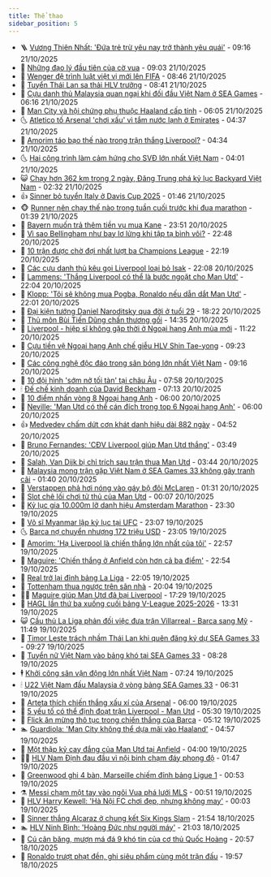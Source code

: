 ```yaml
---
title: Thể thao
sidebar_position: 5
---
```


<!-- vnexpress-the-thao:START -->
- 🪜 [Vương Thiên Nhất: &#39;Đứa trẻ trừ yêu nay trở thành yêu quái&#39;](https://vnexpress.net/vuong-thien-nhat-dua-tre-tru-yeu-nay-tro-thanh-yeu-quai-4954041.html) - 09:16 21/10/2025
- 🦩 [Những đạo lý đầu tiên của cờ vua](https://vnexpress.net/nhung-dao-ly-dau-tien-cua-co-vua-4953024.html) - 09:03 21/10/2025
- 🧰 [Wenger đệ trình luật việt vị mới lên FIFA](https://vnexpress.net/wenger-de-trinh-luat-viet-vi-moi-len-fifa-4953889.html) - 08:46 21/10/2025
- 🤗 [Tuyển Thái Lan sa thải HLV trưởng](https://vnexpress.net/tuyen-thai-lan-sa-thai-hlv-truong-4954038.html) - 08:41 21/10/2025
- 🥳 [Cựu danh thủ Malaysia quan ngại khi đối đầu Việt Nam ở SEA Games](https://vnexpress.net/cuu-danh-thu-malaysia-quan-ngai-khi-doi-dau-viet-nam-o-sea-games-4953927.html) - 06:16 21/10/2025
- 🦣 [Man City và hội chứng phụ thuộc Haaland cấp tính](https://vnexpress.net/man-city-va-hoi-chung-phu-thuoc-haaland-cap-tinh-4953930.html) - 06:05 21/10/2025
- 🌜 [Atletico tố Arsenal &#39;chơi xấu&#39; vì tắm nước lạnh ở Emirates](https://vnexpress.net/atletico-to-arsenal-choi-xau-vi-tam-nuoc-lanh-o-emirates-4953848.html) - 04:37 21/10/2025
- 🫶 [Amorim táo bạo thế nào trong trận thắng Liverpool?](https://vnexpress.net/amorim-tao-bao-the-nao-trong-tran-thang-liverpool-4953612.html) - 04:34 21/10/2025
- 🌜 [Hai công trình làm cảm hứng cho SVĐ lớn nhất Việt Nam](https://vnexpress.net/hai-cong-trinh-lam-cam-hung-cho-svd-lon-nhat-viet-nam-4953744.html) - 04:01 21/10/2025
- 😺 [Chạy hơn 362 km trong 2 ngày, Đăng Trung phá kỷ lục Backyard Việt Nam](https://vnexpress.net/chay-hon-362-km-trong-2-ngay-dang-trung-pha-ky-luc-backyard-viet-nam-4953811.html) - 02:32 21/10/2025
- 👍 [Sinner bỏ tuyển Italy ở Davis Cup 2025](https://vnexpress.net/sinner-bo-tuyen-italy-o-davis-cup-2025-4953785.html) - 01:46 21/10/2025
- 🐵 [Runner nên chạy thế nào trong tuần cuối trước khi đua marathon](https://vnexpress.net/runner-nen-chay-the-nao-trong-tuan-cuoi-truoc-khi-dua-marathon-4952841.html) - 01:39 21/10/2025
- 💫 [Bayern muốn trả thêm tiền vụ mua Kane](https://vnexpress.net/bayern-muon-tra-them-tien-vu-mua-kane-4953629.html) - 23:51 20/10/2025
- 🦆 [Vì sao Bellingham như bay lơ lửng khi tập tạ bình vôi?](https://vnexpress.net/vi-sao-bellingham-nhu-bay-lo-lung-khi-tap-ta-binh-voi-4953746.html) - 22:48 20/10/2025
- 🙉 [10 trận được chờ đợi nhất lượt ba Champions League](https://vnexpress.net/10-tran-duoc-cho-doi-nhat-luot-ba-champions-league-4953720.html) - 22:19 20/10/2025
- 📝 [Các cựu danh thủ kêu gọi Liverpool loại bỏ Isak](https://vnexpress.net/cac-cuu-danh-thu-keu-goi-liverpool-loai-bo-isak-4953739.html) - 22:08 20/10/2025
- 💯 [Lammens: &#39;Thắng Liverpool có thể là bước ngoặt cho Man Utd&#39;](https://vnexpress.net/lammens-thang-liverpool-co-the-la-buoc-ngoat-cho-man-utd-4953731.html) - 22:04 20/10/2025
- 🌈 [Klopp: &#39;Tôi sẽ không mua Pogba, Ronaldo nếu dẫn dắt Man Utd&#39;](https://vnexpress.net/klopp-toi-se-khong-mua-pogba-ronaldo-neu-dan-dat-man-utd-4953735.html) - 22:01 20/10/2025
- 🦩 [Đại kiện tướng Daniel Naroditsky qua đời ở tuổi 29](https://vnexpress.net/dai-kien-tuong-daniel-naroditsky-qua-doi-o-tuoi-29-4953743.html) - 18:22 20/10/2025
- 🐲 [Thủ môn Bùi Tiến Dũng chấn thương gối](https://vnexpress.net/thu-mon-bui-tien-dung-chan-thuong-goi-4953715.html) - 14:35 20/10/2025
- 🌁 [Liverpool - hiệp sĩ không gặp thời ở Ngoại hạng Anh mùa mới](https://vnexpress.net/liverpool-hiep-si-khong-gap-thoi-o-ngoai-hang-anh-mua-moi-4953679.html) - 11:22 20/10/2025
- 💯 [Cựu tiền vệ Ngoại hạng Anh chế giễu HLV Shin Tae-yong](https://vnexpress.net/cuu-tien-ve-ngoai-hang-anh-che-gieu-hlv-shin-tae-yong-4953610.html) - 09:23 20/10/2025
- 🌝 [Các công nghệ độc đáo trong sân bóng lớn nhất Việt Nam](https://vnexpress.net/cac-cong-nghe-doc-dao-trong-san-bong-lon-nhat-viet-nam-4953345.html) - 09:16 20/10/2025
- 🤖 [10 đội hình &#39;sớm nở tối tàn&#39; tại châu Âu](https://vnexpress.net/10-doi-hinh-som-no-toi-tan-tai-chau-au-4951896.html) - 07:58 20/10/2025
- 🕯 [Đế chế kinh doanh của David Beckham](https://vnexpress.net/de-che-kinh-doanh-cua-david-beckham-4949664.html) - 07:13 20/10/2025
- 🧰 [10 điểm nhấn vòng 8 Ngoại hạng Anh](https://vnexpress.net/10-diem-nhan-vong-8-ngoai-hang-anh-4953355.html) - 06:00 20/10/2025
- 🥳 [Neville: &#39;Man Utd có thể cán đích trong top 6 Ngoại hạng Anh&#39;](https://vnexpress.net/neville-man-utd-co-the-can-dich-trong-top-6-ngoai-hang-anh-4953390.html) - 06:00 20/10/2025
- 👍 [Medvedev chấm dứt cơn khát danh hiệu dài 882 ngày](https://vnexpress.net/medvedev-cham-dut-con-khat-danh-hieu-dai-882-ngay-4953343.html) - 04:52 20/10/2025
- 💪 [Bruno Fernandes: &#39;CĐV Liverpool giúp Man Utd thắng&#39;](https://vnexpress.net/bruno-fernandes-cdv-liverpool-giup-man-utd-thang-4953321.html) - 03:49 20/10/2025
- 👹 [Salah, Van Dijk bị chỉ trích sau trận thua Man Utd](https://vnexpress.net/salah-van-dijk-bi-chi-trich-sau-tran-thua-man-utd-4953325.html) - 03:44 20/10/2025
- 🧰 [Malaysia mong trận gặp Việt Nam ở SEA Games 33 không gây tranh cãi](https://vnexpress.net/malaysia-mong-tran-gap-viet-nam-o-sea-games-33-khong-gay-tranh-cai-4953240.html) - 01:40 20/10/2025
- 🚀 [Verstappen phả hơi nóng vào gáy bộ đôi McLaren](https://vnexpress.net/verstappen-pha-hoi-nong-vao-gay-bo-doi-mclaren-4953313.html) - 01:31 20/10/2025
- 🎃 [Slot chê lối chơi tử thủ của Man Utd](https://vnexpress.net/slot-che-loi-choi-tu-thu-cua-man-utd-4953297.html) - 00:07 20/10/2025
- 🧰 [Kỷ lục gia 10.000m lỡ danh hiệu Amsterdam Marathon](https://vnexpress.net/ky-luc-gia-10-000m-lo-danh-hieu-amsterdam-marathon-4953262.html) - 23:30 19/10/2025
- 👀 [Võ sĩ Myanmar lập kỷ lục tại UFC](https://vnexpress.net/vo-si-myanmar-lap-ky-luc-tai-ufc-4953272.html) - 23:07 19/10/2025
- 🌜 [Barca nợ chuyển nhượng 172 triệu USD](https://vnexpress.net/barca-no-chuyen-nhuong-172-trieu-usd-4953265.html) - 23:05 19/10/2025
- 🫶 [Amorim: &#39;Hạ Liverpool là chiến thắng lớn nhất của tôi&#39;](https://vnexpress.net/amorim-ha-liverpool-la-chien-thang-lon-nhat-cua-toi-4953281.html) - 22:57 19/10/2025
- 🦄 [Maguire: &#39;Chiến thắng ở Anfield còn hơn cả ba điểm&#39;](https://vnexpress.net/maguire-chien-thang-o-anfield-con-hon-ca-ba-diem-4953279.html) - 22:54 19/10/2025
- 🥳 [Real trở lại đỉnh bảng La Liga](https://vnexpress.net/real-tro-lai-dinh-bang-la-liga-4953285.html) - 22:05 19/10/2025
- 🐲 [Tottenham thua ngược trên sân nhà](https://vnexpress.net/tottenham-thua-nguoc-tren-san-nha-4953283.html) - 20:04 19/10/2025
- 🧑‍🏫 [Maguire giúp Man Utd đả bại Liverpool](https://vnexpress.net/maguire-giup-man-utd-da-bai-liverpool-4953275.html) - 17:29 19/10/2025
- 🤔 [HAGL lần thứ ba xuống cuối bảng V-League 2025-2026](https://vnexpress.net/hagl-lan-thu-ba-xuong-cuoi-bang-v-league-2025-2026-4953244.html) - 13:31 19/10/2025
- 😺 [Cầu thủ La Liga phản đối việc đưa trận Villarreal - Barca sang Mỹ](https://vnexpress.net/cau-thu-la-liga-phan-doi-viec-dua-tran-villarreal-barca-sang-my-4953061.html) - 11:49 19/10/2025
- 💪 [Timor Leste trách nhầm Thái Lan khi quên đăng ký dự SEA Games 33](https://vnexpress.net/timor-leste-trach-nham-thai-lan-khi-quen-dang-ky-du-sea-games-33-4953205.html) - 09:27 19/10/2025
- 💼 [Tuyển nữ Việt Nam vào bảng khó tại SEA Games 33](https://vnexpress.net/tuyen-nu-viet-nam-vao-bang-kho-tai-sea-games-33-4953189.html) - 08:28 19/10/2025
- 🕴 [Khởi công sân vận động lớn nhất Việt Nam](https://vnexpress.net/khoi-cong-san-van-dong-lon-nhat-viet-nam-4953162.html) - 07:24 19/10/2025
- 🕯 [U22 Việt Nam đấu Malaysia ở vòng bảng SEA Games 33](https://vnexpress.net/u22-viet-nam-dau-malaysia-o-vong-bang-sea-games-33-4953165.html) - 06:31 19/10/2025
- 📝 [Arteta thích chiến thắng xấu xí của Arsenal](https://vnexpress.net/arteta-thich-chien-thang-xau-xi-cua-arsenal-4953137.html) - 06:00 19/10/2025
- 🧐 [5 yếu tố có thể định đoạt trận Liverpool - Man Utd](https://vnexpress.net/5-yeu-to-co-the-dinh-doat-tran-liverpool-man-utd-4952576.html) - 05:30 19/10/2025
- 🙉 [Flick ăn mừng thô tục trong chiến thắng của Barca](https://vnexpress.net/flick-an-mung-tho-tuc-trong-chien-thang-cua-barca-4953157.html) - 05:12 19/10/2025
- 🏊 [Guardiola: &#39;Man City không thể dựa mãi vào Haaland&#39;](https://vnexpress.net/guardiola-man-city-khong-the-dua-mai-vao-haaland-4953072.html) - 04:57 19/10/2025
- 🌊 [Một thập kỷ cay đắng của Man Utd tại Anfield](https://vnexpress.net/mot-thap-ky-cay-dang-cua-man-utd-tai-anfield-4953068.html) - 04:00 19/10/2025
- 👨‍🏫 [HLV Nam Định đau đầu vì nội binh chạm đáy phong độ](https://vnexpress.net/hlv-nam-dinh-dau-dau-vi-noi-binh-cham-day-phong-do-4953076.html) - 01:47 19/10/2025
- 🥷 [Greenwood ghi 4 bàn, Marseille chiếm đỉnh bảng Ligue 1](https://vnexpress.net/greenwood-ghi-4-ban-marseille-chiem-dinh-bang-ligue-1-4953088.html) - 00:53 19/10/2025
- ⚗️ [Messi chạm một tay vào ngôi Vua phá lưới MLS](https://vnexpress.net/messi-cham-mot-tay-vao-ngoi-vua-pha-luoi-mls-4953086.html) - 00:51 19/10/2025
- 🌮 [HLV Harry Kewell: &#39;Hà Nội FC chơi đẹp, nhưng không may&#39;](https://vnexpress.net/hlv-harry-kewell-ha-noi-fc-choi-dep-nhung-khong-may-4953053.html) - 00:03 19/10/2025
- 🤩 [Sinner thắng Alcaraz ở chung kết Six Kings Slam](https://vnexpress.net/sinner-thang-alcaraz-o-chung-ket-six-kings-slam-4953080.html) - 21:54 18/10/2025
- 🏊 [HLV Ninh Bình: &#39;Hoàng Đức như người máy&#39;](https://vnexpress.net/hlv-ninh-binh-hoang-duc-nhu-nguoi-may-4953055.html) - 21:03 18/10/2025
- 🐎 [Cú cân băng, mượn má đá 9 khó tin của cơ thủ Quốc Hoàng](https://vnexpress.net/cu-can-bang-muon-ma-da-9-kho-tin-cua-co-thu-quoc-hoang-4953075.html) - 20:57 18/10/2025
- 💫 [Ronaldo trượt phạt đền, ghi siêu phẩm cùng một trận đấu](https://vnexpress.net/ronaldo-truot-phat-den-ghi-sieu-pham-cung-mot-tran-dau-4953078.html) - 19:57 18/10/2025<!-- vnexpress-the-thao:END -->
